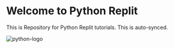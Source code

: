 # Welcome to Python Replit

This is Repository for Python Replit tutorials. This is auto-synced.

![python-logo](https://banner2.cleanpng.com/20180712/yka/kisspng-professional-python-programmer-computer-programmin-python-logo-download-5b47725c1cc0d6.3474912915314089881178.jpg)
